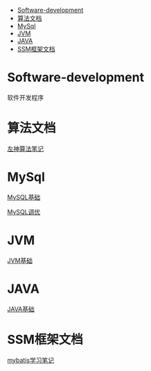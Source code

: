 
<!--ts-->
* [Software-development](#software-development)
* [算法文档](#算法文档)
* [MySql](#mysql)
* [JVM](#jvm)
* [JAVA](#java)
* [SSM框架文档](#ssm框架文档)

<!-- Created by https://github.com/ekalinin/github-markdown-toc -->
<!-- Added by: runner, at: Tue Apr 18 12:28:13 UTC 2023 -->

<!--te-->

# Software-development

软件开发程序

# 算法文档

[左神算法笔记](https://github.com/Sui-Xing/Software-development/blob/main/%E7%AE%97%E6%B3%95/%E7%AE%97%E6%B3%95%E9%A2%98%E7%AC%94%E8%AE%B0.md)

# MySql
[MySQL基础](https://github.com/Sui-Xing/Software-development/blob/main/%E5%90%8E%E7%AB%AF/mysql%E5%9F%BA%E7%A1%80.md)

[MySQL调优](https://github.com/Sui-Xing/Software-development/blob/main/%E5%90%8E%E7%AB%AF/mysql%E8%B0%83%E4%BC%98.md)

# JVM
[JVM基础](https://github.com/Sui-Xing/Software-development/blob/main/%E5%90%8E%E7%AB%AF/JVM%E5%9F%BA%E7%A1%80.md)

# JAVA
[JAVA基础](https://github.com/Sui-Xing/Software-development/blob/main/%E5%90%8E%E7%AB%AF/Java/java%E5%9F%BA%E7%A1%80.md)

# SSM框架文档
[mybatis学习笔记](https://github.com/Sui-Xing/Software-development/blob/main/%E5%90%8E%E7%AB%AF/SSM/Mybatis%E5%AD%A6%E4%B9%A0%E7%AC%94%E8%AE%B0.md)
